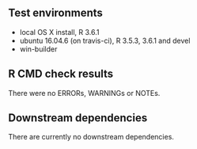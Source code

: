 ## Test environments
* local OS X install, R 3.6.1  
* ubuntu 16.04.6 (on travis-ci), R 3.5.3, 3.6.1 and devel
* win-builder

## R CMD check results  
There were no ERRORs, WARNINGs or NOTEs.

## Downstream dependencies
There are currently no downstream dependencies.
